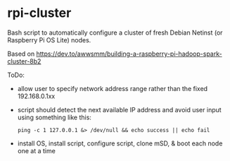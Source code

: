 # rpi-cluster
Bash script to automatically configure a cluster of fresh Debian Netinst (or Raspberry Pi OS Lite) nodes.

Based on https://dev.to/awwsmm/building-a-raspberry-pi-hadoop-spark-cluster-8b2

ToDo:
- allow user to specify network address range rather than the fixed 192.168.0.1xx
- script should detect the next available IP address and avoid user input using something like this:

      ping -c 1 127.0.0.1 &> /dev/null && echo success || echo fail

- install OS, install script, configure script, clone mSD, & boot each node one at a time
